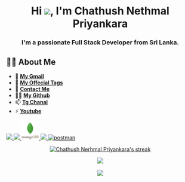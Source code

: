 <h1 align="center">Hi <img src="https://raw.githubusercontent.com/MartinHeinz/MartinHeinz/master/wave.gif" width="30px">, I'm Chathush Nethmal Priyankara</h1>
<h3 align="center">I'm a passionate Full Stack Developer from Sri Lanka.</h3>


## 🙋‍♂️ About Me

- 🔭 **[My Gmail](http://chathush.priyankara@gmail.com/)** 
- 🌱 **[My Offecial Tags](https://t.me/About_Imchathush/4)** 
- 👯 **[Contact Me](https://t.me/Imchathush)** 
- 👨‍💻 **[My Github](https://github.com/chathush999)** 
- 📫 **[Tg Chanal](https://t.me/About_Imchathush)** 
- ⚡ **[Youtube](https://www.youtube.com/channel/UCtAaUrtoi2oXJkclkMofwtg)** 



<p align="left"> 
    <a href="https://developer.mozilla.org/en-US/docs/Web/JavaScript" target="_blank"> <img src="https://img.icons8.com/color/48/000000/javascript.png"/> </a> 
    <a href="https://www.python.org" target="_blank"> <img src="https://img.icons8.com/color/48/000000/python.png"/> </a> 
     <a href="https://www.mongodb.com/" target="_blank"> <img src="https://raw.githubusercontent.com/devicons/devicon/master/icons/mongodb/mongodb-original-wordmark.svg" alt="mongodb" width="48" height="48"/> </a> 
    <a href="https://firebase.google.com/" target="_blank"> <img src="https://img.icons8.com/color/48/000000/firebase.png"/> </a> 
    <a href="https://postman.com" target="_blank"> <img src="https://www.vectorlogo.zone/logos/getpostman/getpostman-icon.svg" alt="postman" width="45" height="45"/> 

<p align="center">
    <a href="https://github.com/chathush999/github-readme-streak-stats">
        <img title="🔥 Get streak stats for your profile at git.io/streak-stats" alt="Chathush Nerhmal Priyankara's streak" src="https://github-readme-streak-stats.herokuapp.com/?user=SubhamRaoniar28&theme=black-ice&hide_border=true&stroke=0000&background=060A0CD0"/>
    </a>
</p>

<p align="center">
<img src="https://readme-typing-svg.herokuapp.com?font=&size=14&duration=2000&color=00B348&multiline=true&height=120&lines=My+Name+Is+chathush+Sri+Lanka+I+am+a+developer+.................................................">
</p>




<p align="center">
<img src="https://readme-typing-svg.herokuapp.com?font=&size=14&duration=2000&color=00B348&multiline=true&height=120&lines=My+Name+Is+Navanjana+SL🇱🇰+%E2%98%81%EF%B8%8F.;%C2%BB%C2%BB%C2%BB%C2%BB%C2%BB%C2%BB%C2%BB%C2%BB%C2%BB;My+Favourite+Languages+%F0%9F%8C%BA;%C2%BB%C2%BB%C2%BB%C2%BB%C2%BB%C2%BB%C2%BB%C2%BB%C2%BB;HTML-%5BPro%E2%9D%A4%EF%B8%8F%5D%2C+CSS-%5BAdv%F0%9F%92%A1%5D;Python-%5BNoob%5D+.....">
</p>

